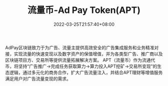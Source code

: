 ﻿---
weight: 
title: "流量币-Ad Pay Token(APT)"
description: "AdPay区块链致力于为广告、流量主提供高效安全的广告集成服务和业务精准对接，实现流量的快速变现以及数字资产的保值增值，并为各类型广告、推广商以及区块链方、交易所等提供流量..."
date: 2022-03-25T21:57:40+08:00
lastmod: 2022-03-25T16:45:40+08:00
draft: false
authors: ["Metabd"]
featuredImage: "liuliangbi-ad-pay-tokenapt.webp"
link: ""
tags: ["数字代币","流量币-Ad Pay Token(APT)"]
categories: ["navigation"]
navigation: ["数字代币"]
lightgallery: true
toc: true
pinned: false
recommend: false
recommend1: false
---
AdPay区块链致力于为广告、流量主提供高效安全的广告集成服务和业务精准对接，实现流量的快速变现以及数字资产的保值增值，并为各类型广告、推广商以及区块链项目方、交易所等提供流量拓展解决方案。
APT（流量币）作为流通代币，将坚持“广告推广→完成任务获取算力→算力投入APT挖矿→交易所变现”的生态逻辑，通过多元化的商务合作，扩大广告流量注入，并结合APT理财等增值服务满足用户对广告流量变现的需求。
